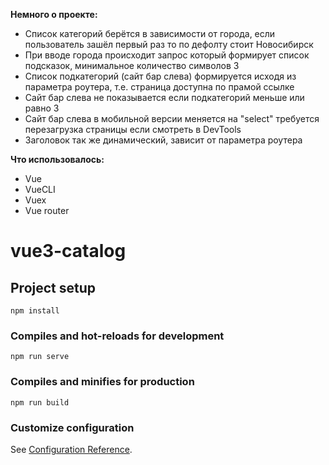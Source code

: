 <b>Немного о проекте:</b>
<ul>
    <li>Список категорий берётся в зависимости от города, если пользователь зашёл первый раз то по дефолту стоит Новосибирск</li>
    <li>При вводе города происходит запрос который формирует список подсказок, минимальное количество символов 3</li>
    <li>Список подкатегорий (сайт бар слева) формируется исходя из параметра роутера, т.е. страница доступна по прамой ссылке</li>
    <li>Сайт бар слева не показывается если подкатегорий меньше или равно 3</li>
    <li>Сайт бар слева в мобильной версии меняется на "select" требуется перезагрузка страницы если смотреть в DevTools</li>
    <li>Заголовок так же динамический, зависит от параметра роутера</li>
</ul>

<b>Что использовалось:</b>

<ul>
    <li>Vue</li>
    <li>VueCLI</li>
    <li>Vuex</li>
    <li>Vue router</li>
</ul>

# vue3-catalog

## Project setup
```
npm install
```

### Compiles and hot-reloads for development
```
npm run serve
```

### Compiles and minifies for production
```
npm run build
```

### Customize configuration
See [Configuration Reference](https://cli.vuejs.org/config/).
